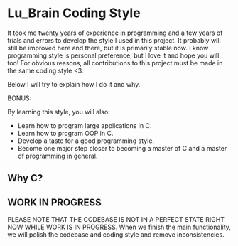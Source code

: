 # Lu_Brain Coding Style 

It took me twenty years of experience in programming and a few years of trials and errors to develop the style I used in this project. It probably will still be improved here and there, but it is primarily stable now. I know programming style is personal preference, but I love it and hope you will too! For obvious reasons, all contributions to this project must be made in the same coding style <3.

Below I will try to explain how I do it and why.

BONUS: 

By learning this style, you will also:

- Learn how to program large applications in C.
- Learn how to program OOP in C.
- Develop a taste for a good programming style.
- Become one major step closer to becoming a master of C and a master of programming in general.

## Why C?



## WORK IN PROGRESS

PLEASE NOTE THAT THE CODEBASE IS NOT IN A PERFECT STATE RIGHT NOW WHILE WORK IS IN PROGRESS.
When we finish the main functionality, we will polish the codebase and coding style and remove inconsistencies.

